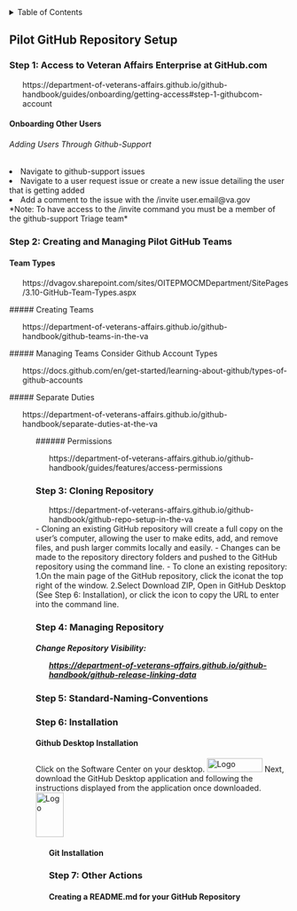 <!-- TABLE OF CONTENTS -->
<details>
  <summary>Table of Contents</summary>
  <ol>
    <ul>
  <li> 
      <a href="#Pilot-GitHub-Repository-Setup">Pilot-GitHub-Repository-Setup</a>

      <a href="###Step-1:-Access-to-Veteran-Affairs-Enterprise-at-GitHub.com">VA Enterprise GitHub Access</a> 

       <a href="###Step 2: Creating and Managing Pilot GitHub Teams">Creating and Managing Pilot GitHub Teams</a>

        <a href="###Step-3:-Cloning-Repository">Cloning Repository</a>

       <a href="###Step-4:-Managing-Repository">Managing Repository</a> 

      <a href="###Step-5:-Standard-Naming-Conventions">Naming Conventions</a> 

      <a href="###Step-6:-Installation">Installation</a> 

      <a href="###Step-7:-Other-Actions">Other Actions</a>
       </ul
      </li> 
      </ol>
    
 
</details> 
        
## Pilot GitHub Repository Setup 
### Step 1: Access to Veteran Affairs Enterprise at GitHub.com 
<ul> https://department-of-veterans-affairs.github.io/github-handbook/guides/onboarding/getting-access#step-1-githubcom-account </ul>

#### Onboarding Other Users
###### Adding Users Through Github-Support
  <li> Navigate to github-support issues </li>
<li> Navigate to a user request issue or create a new issue detailing the user that is getting added </li>
  <li> Add a comment to the issue with the /invite user.email@va.gov </li>
    *Note: To have access to the /invite command you must be a member of the github-support Triage team* 

### Step 2: Creating and Managing Pilot GitHub Teams 
#### Team Types 
  <ul> https://dvagov.sharepoint.com/sites/OITEPMOCMDepartment/SitePages/3.10-GitHub-Team-Types.aspx </ul>
##### Creating Teams
<ul> https://department-of-veterans-affairs.github.io/github-handbook/github-teams-in-the-va </ul>
 ##### Managing Teams</a>
 Consider Github Account Types
 <ul> https://docs.github.com/en/get-started/learning-about-github/types-of-github-accounts </ul>
 ##### Separate Duties </a>
 <ul> https://department-of-veterans-affairs.github.io/github-handbook/separate-duties-at-the-va <ul>
 ###### Permissions </a>
 <ul>https://department-of-veterans-affairs.github.io/github-handbook/guides/features/access-permissions </ul>


### Step 3: Cloning Repository  <ul>
<ul> https://department-of-veterans-affairs.github.io/github-handbook/github-repo-setup-in-the-va </ul>
- Cloning an existing GitHub repository will create a full copy on the user’s computer, allowing the user to make edits, 
add, and remove files, and push larger commits locally and easily. 
- Changes can be made to the repository directory folders and pushed to the GitHub repository using the command line.  
- To clone an existing repository:
1.On the main page of the GitHub repository, click the iconat the top right of the window.  
2.Select Download ZIP, Open in GitHub Desktop (See Step 6: Installation), or click the icon to copy the URL to enter into the command line.


### Step 4: Managing Repository  
##### Change Repository Visibility: <ul> https://department-of-veterans-affairs.github.io/github-handbook/github-release-linking-data </ul>
### Step 5: Standard-Naming-Conventions 

### Step 6: Installation 
#### Github Desktop Installation 
Click on the Software Center on your desktop. 
<img src="https://user-images.githubusercontent.com/105750400/182799638-8b986305-3726-499f-92df-ae319d04c2c6.png" alt="Logo" width="100" height="25"> </a>
Next, download the GitHub Desktop application and following the instructions displayed from the application once downloaded.</a>
  <img src="https://user-images.githubusercontent.com/105750400/182800055-dccd42af-a1ba-4c8b-9aa1-f3fde39f74e5.png" alt="Logo" width="50" height="80"> </a><ul>

#### Git Installation 


### Step 7: Other Actions
#### Creating a README.md for your GitHub Repository 
####

